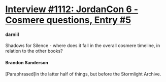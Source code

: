 # [Interview #1112: JordanCon 6 - Cosmere questions, Entry #5](https://www.theoryland.com/intvmain.php?i=1112#5)

#### darniil

Shadows for Silence - where does it fall in the overall cosmere timeline, in relation to the other books?

#### Brandon Sanderson

[Paraphrased]In the latter half of things, but before the Stormlight Archive.

